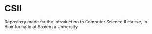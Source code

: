 # CSII
Repository made for the Introduction to Computer Science II course, in Bioinformatic at Sapienza University
